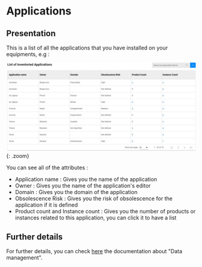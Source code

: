 <link rel="stylesheet" href="../../../../css/enlargeImage.css" />

# Applications

## Presentation 

This is a list of all the applications that you have installed on your equipments, e.g : 

![select APM](../../../img/exploring/structure/applications.jpg){: .zoom}

You can see all of the attributes :  
- Application name : Gives you the name of the application  
- Owner : Gives you the name of the application's editor  
- Domain : Gives you the domain of the application  
- Obsolescence Risk : Gives you the risk of obsolescence for the application if it is defined  
- Product count and Instance count : Gives you the number of products or instances related to this application, you can click it to have a list  

## Further details

For further details, you can check [here](../../../managing/genericTemplate) the documentation about "Data management".

<script src="../../../../js/zoomImage.js"></script>